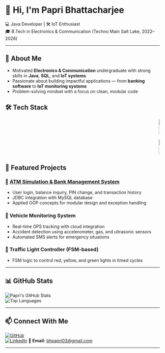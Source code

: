 # 👋 Hi, I'm Papri Bhattacharjee  

💻 Java Developer | 🛠 IoT Enthusiast  
🎓 B.Tech in Electronics & Communication (Techno Main Salt Lake, 2022–2026)  

---

## 🚀 About Me
- Motivated **Electronics & Communication** undergraduate with strong skills in **Java**, **SQL**, and **IoT systems**  
- Passionate about building impactful applications — from **banking software** to **IoT monitoring systems**  
- Problem-solving mindset with a focus on clean, modular code

  
## 🛠 Tech Stack

<p align="center">
  <marquee behavior="scroll" direction="left" scrollamount="6">
    <img src="https://cdn.jsdelivr.net/gh/devicons/devicon/icons/java/java-original.svg" width="48" alt="Java" />&nbsp;&nbsp;
    <img src="https://cdn.jsdelivr.net/gh/devicons/devicon/icons/mysql/mysql-original.svg" width="48" alt="MySQL" />&nbsp;&nbsp;
    <img src="https://cdn.jsdelivr.net/gh/devicons/devicon/icons/cplusplus/cplusplus-original.svg" width="48" alt="C++" />&nbsp;&nbsp;
    <img src="https://cdn.jsdelivr.net/gh/devicons/devicon/icons/c/c-original.svg" width="48" alt="C" />&nbsp;&nbsp;
    
  </marquee>
</p>

<p align="center">
  <marquee behavior="scroll" direction="left" scrollamount="6">
   <img src="https://cdn.jsdelivr.net/gh/devicons/devicon/icons/html5/html5-original.svg" width="48" alt="HTML5" />&nbsp;&nbsp;
    <img src="https://cdn.jsdelivr.net/gh/devicons/devicon/icons/css3/css3-original.svg" width="48" alt="CSS3" />
    </marquee>
  
</p>



## 📌 Featured Projects

### 🏦 [ATM Simulation & Bank Management System](https://github.com/papri221003/Bank-Management-System)
- User login, balance inquiry, PIN change, and transaction history  
- JDBC integration with MySQL database  
- Applied OOP concepts for modular design and exception handling  

### 🚗 Vehicle Monitoring System
- Real-time GPS tracking with cloud integration  
- Accident detection using accelerometer, gas, and ultrasonic sensors  
- Automated SMS alerts for emergency situations  

### 🚦 Traffic Light Controller (FSM-based)
- FSM logic to control red, yellow, and green lights in timed cycles  

---

## 📊 GitHub Stats
![Papri's GitHub Stats](https://github-readme-stats.vercel.app/api?username=papri221003&show_icons=true&theme=radical)  
![Top Languages](https://github-readme-stats.vercel.app/api/top-langs/?username=papri221003&layout=compact&theme=radical)  

---

## 📫 Connect With Me
[![GitHub](https://img.shields.io/badge/GitHub-181717?logo=github&logoColor=white)](https://github.com/papri221003)  
[![LinkedIn](https://img.shields.io/badge/LinkedIn-0A66C2?logo=linkedin&logoColor=white)](https://www.linkedin.com/in/papri-bhattacharjee-5a1311251?utm_source=share&utm_campaign=share_via&utm_content=profile&utm_medium=android_app)
📧 **Email:** bhpapri03@gmail.com  

---

